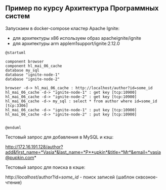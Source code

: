 ## Пример по курсу Архитектура Программных систем


Запускаем в docker-compose кластер Apache Ignite:

- для архитектуры x86 используем образ apacheignite/ignite
- для архитектуры arm applem1support/ignite:2.12.0

```plantuml
@startuml

component browser
component hl_mai_06_cache
database my_sql
database "ignite-node-1"
database "ignite-node-2"

browser -d-> hl_mai_06_cache : http://localhost/author?id=some_id
hl_mai_06_cache -d-> "ignite-node-1" : get key [tcp:10900]
hl_mai_06_cache -d-> "ignite-node-2" : get key [tcp:10900]
hl_mai_06_cache -d-> my_sql : select * from author where id=some_id [tcp:3306]
hl_mai_06_cache -d-> "ignite-node-1" : put key [tcp:10900]
hl_mai_06_cache -d-> "ignite-node-2" : put key [tcp:10900]


@enduml
```

Тестовый запрос для добавления в MySQL и кэш:

http://172.16.191.128/author?add&first_name=*Vasia*&last_name=*P**upkin*&title=*Mr*&email=*vasia@pupkin.com*

Тестовый запрос для поиска в кэше:

http://*localhost*/author?id=*some_id -* поиск записей (шаблон сквозное-чтение)

